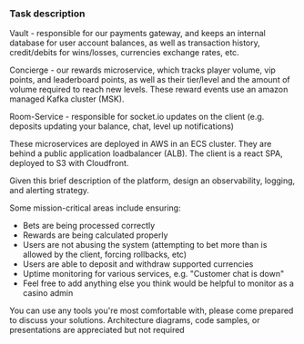 ### Task description
Vault - responsible for our payments gateway, and keeps an internal database for user account balances, as well as transaction history, credit/debits for wins/losses,
currencies exchange rates, etc.
 
Concierge - our rewards microservice, which tracks player volume, vip points, and leaderboard points, as well as their tier/level and the amount of volume required to reach
new levels. These reward events use an amazon managed Kafka cluster (MSK).
 
Room-Service - responsible for socket.io updates on the client (e.g. deposits updating your balance, chat, level up notifications)
  
These microservices are deployed in AWS in an ECS cluster. They are behind a public application loadbalancer (ALB). The client is a react SPA, deployed to S3 with Cloudfront.
 
Given this brief description of the platform, design an observability, logging, and alerting strategy.
 
Some mission-critical areas include ensuring:
- Bets are being processed correctly
- Rewards are being calculated properly
- Users are not abusing the system (attempting to bet more than is allowed by the client, forcing rollbacks, etc)
- Users are able to deposit and withdraw supported currencies
- Uptime monitoring for various services, e.g. "Customer chat is down"
- Feel free to add anything else you think would be helpful to monitor as a casino admin
 
You can use any tools you're most comfortable with, please come prepared to discuss your solutions. Architecture diagrams, code samples, or presentations are appreciated but not required
